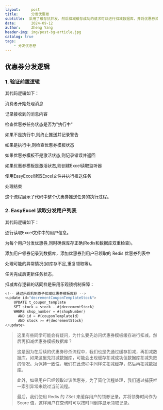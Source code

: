 ```yaml
---
layout:     post
title:      分发优惠卷
subtitle:  采用了缓存抗并发、然后扣减缓存成功的请求可以进行扣减数据库，并将优惠券添加到用户的领券记录中， Redis 的 ZSet 来缓存用户的领券记录，并将领券时间作为 Score 值，这样用户在查询时可以按时间倒序显示领取记录。
date:       2024-09-12
author:     Zheng Yang
header-img: img/post-bg-article.jpg
catalog: true
tags:
    - 分发优惠卷
---
```

## 

## 优惠券分发逻辑

### 1. 验证前置逻辑

其代码逻辑如下：

消费者开始处理消息

记录接收到的消息内容

检查优惠券任务状态是否为"执行中"

如果不是执行中,则终止推送并记录警告

如果是执行中,则检查优惠券模板状态

如果优惠券模板不是激活状态,则记录错误并返回

如果优惠券模板是激活状态,则创建Excel读取监听器

使用EasyExcel读取Excel文件并执行推送任务

处理结束

这个流程展示了代码中整个优惠券推送任务的执行过程。

### 2. EasyExcel 读取分发用户列表

其代码逻辑如下：

逐行读取Excel文件中的用户信息。

为每个用户分发优惠券,同时确保库存正确(Redis和数据库双重检查)。

添加用户领券记录到数据库，添加优惠券到用户已领取的 Redis 优惠券列表中

处理可能的异常情况(如库存不足,重复领取等)。

任务完成后更新任务状态。

扣减库存逻辑的话同样是采用乐观锁机制保障：

```java
<!-- 通过乐观机制原子扣减优惠券模板库存 -->
<update id="decrementCouponTemplateStock">
    UPDATE t_coupon_template
    SET stock = stock - #{decrementStock}
    WHERE shop_number = #{shopNumber}
      AND id = #{couponTemplateId}
      AND stock >= #{decrementStock}
</update>
```

> 这里有些同学可能会有疑问，为什么要先访问优惠券模板缓存进行扣减，然后再扣减优惠券模板数据库？
>
> 这是因为在后续的优惠券秒杀流程中，我们也是先通过缓存扣减，再扣减数据库。如果这里先扣减数据库，可能会出现缓存扣减成功但数据库扣减失败的情况。为保持一致性，我们在此流程中同样先扣减缓存，然后再扣减数据库。
>
> 此外，如果用户已经领取过该优惠券，为了简化流程处理，我们通过捕获唯一索引异常来跳过当前流程。
>
> 最后，我们使用 Redis 的 ZSet 来缓存用户的领券记录，并将领券时间作为 Score 值，这样用户在查询时可以按时间倒序显示领取记录。
